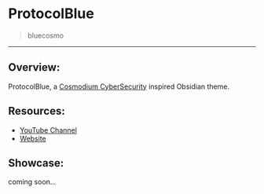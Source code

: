 # ProtocolBlue
> bluecosmo
---

## Overview:
ProtocolBlue, a [Cosmodium CyberSecurity](https://cosmodiumcs.com) inspired Obsidian theme.

## Resources:
- [YouTube Channel](https://youtube.com/cosmodiumcs)
- [Website](https://cosmodiumcs.com)

## Showcase:
coming soon...